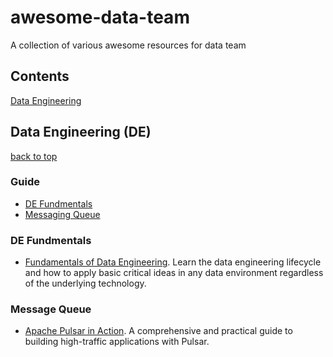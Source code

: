 # awesome-data-team
A collection of various awesome resources for data team



## Contents

[Data Engineering](#data-engineering)




## Data Engineering (DE)
[back to top](#awesome-data-team)


### Guide
- [DE Fundmentals](#de-fundmentals)
- [Messaging Queue](#message-queue)

### DE Fundmentals

- [Fundamentals of Data Engineering](https://drive.google.com/file/d/1F2y11_rpKPUW_953Swylsl5eVzUtl16g/view?usp=drive_link). Learn the data engineering lifecycle and  how to apply basic critical ideas in any data environment regardless of the underlying technology.

### Message Queue

- [Apache Pulsar in Action](https://drive.google.com/file/d/146c3kVbgcrwyXwUlDBtA9F7yiHVvQi5N/view?usp=drive_link). A comprehensive and practical guide to building high-traffic applications with Pulsar.


